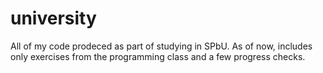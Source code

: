 # university
All of my code prodeced as part of studying in SPbU. As of now, includes only exercises from the programming class and a few progress checks.

